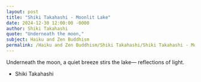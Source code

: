 ```yaml
---
layout: post
title: "Shiki Takahashi - Moonlit Lake"
date: 2024-12-30 12:00:00 -0000
author: Shiki Takahashi
quote: "Underneath the moon,"
subject: Haiku and Zen Buddhism
permalink: /Haiku and Zen Buddhism/Shiki Takahashi/Shiki Takahashi - Moonlit Lake
---
```


Underneath the moon,
a quiet breeze stirs the lake—
reflections of light.

- Shiki Takahashi
